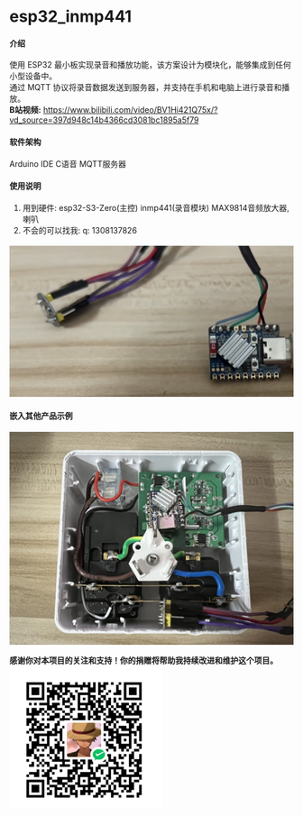 # esp32_inmp441

#### 介绍
使用 ESP32 最小板实现录音和播放功能，该方案设计为模块化，能够集成到任何小型设备中。  
通过 MQTT 协议将录音数据发送到服务器，并支持在手机和电脑上进行录音和播放。  
 **B站视频:**  https://www.bilibili.com/video/BV1Hi421Q75x/?vd_source=397d948c14b4366cd3081bc1895a5f79

#### 软件架构
Arduino IDE C语音 MQTT服务器


#### 使用说明

1.  用到硬件: esp32-S3-Zero(主控) inmp441(录音模块) MAX9814音频放大器,喇叭
2.  不会的可以找我: q: 1308137826

![可将模块迁移插座](1716568005888.jpg)  

#### 嵌入其他产品示例  
![输入图片说明](%E5%BE%AE%E4%BF%A1%E5%9B%BE%E7%89%87_20240525005500.jpg)  
 






 **感谢你对本项目的关注和支持！你的捐赠将帮助我持续改进和维护这个项目。**   
![输入图片说明](1716569968654.jpg)
